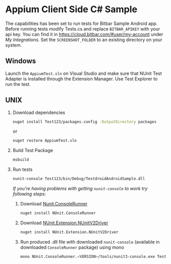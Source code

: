 # Appium Client Side C# Sample

The capabilities has been set to run tests for Bitbar Sample Android app.
Before running tests modify Tests.cs and replace `BITBAR_APIKEY` with your api key. You can find it in
https://cloud.bitbar.com/#user/my-account under _My Integrations_. Set the `SCREENSHOT_FOLDER` to an existing directory on your system.

## Windows

Launch the `AppiumTest.sln` on Visual Studio and make sure that NUnit Test Adapter is installed through
the Extension Manager. Use Test Explorer to run the test.

## UNIX

1. Download dependencies

    ```sh
    nuget install Test123/packages.config -OutputDirectory packages
    ```

    or

    ```sh
    nuget restore AppiumTest.sln
    ```

1. Build Test Package

    ```sh
    msbuild
    ```

1. Run tests

    ```sh
    nunit-console Test123/bin/Debug/TestdroidAndroidSample.dll
    ```

    *If you're having problems with getting `nunit-console` to work try following steps:*
    1. Download [Nunit.ConsoleRunner](https://www.nuget.org/packages/NUnit.ConsoleRunner)
        ```sh
        nuget install NUnit.ConsoleRunner
        ```
    2. Download [NUnit.Extension.NUnitV2Driver](https://www.nuget.org/packages/NUnit.Extension.NUnitV2Driver)
        ```sh
        nuget install NUnit.Extension.NUnitV2Driver
        ```
    3. Run produced .dll file with downloaded `nunit-console` (available in downloaded `ConsoleRunner` package)  using mono
        ```sh
        mono NUnit.ConsoleRunner.<VERSION>/tools/nunit3-console.exe Test123/bin/Debug/TestdroidAndroidSample.dll
        ```
